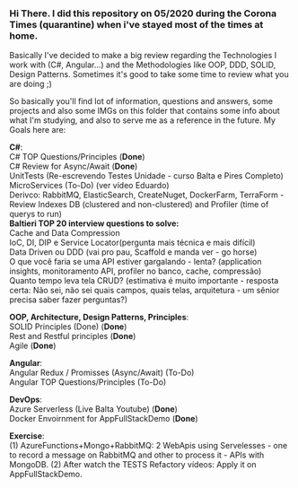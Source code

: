 ### Hi There. I did this repository on 05/2020 during the Corona Times (quarantine) when i've stayed most of the times at home.
Basically I've decided to make a big review regarding the Technologies I work with (C#, Angular...) and the Methodologies like
OOP, DDD, SOLID, Design Patterns. Sometimes it's good to take some time to review what you are doing ;)

So basically you'll find lot of information, questions and answers, some projects and also some IMGs on this folder that contains
some info about what I'm studying, and also to serve me as a reference in the future. My Goals here are:

**C#**: <br>
C# TOP Questions/Principles (**Done**)<br>
C# Review for Async/Await (**Done**)<br>
UnitTests (Re-escrevendo Testes Unidade - curso Balta e Pires Completo) <br>
MicroServices (To-Do) (ver vídeo Eduardo) <br>
Derivco: RabbitMQ, ElasticSearch, CreateNuget, DockerFarm, TerraForm - Review Indexes DB (clustered and non-clustered) and Profiler (time of querys to run)<br>
**Baltieri TOP 20 interview questions to solve:** <br>
Cache and Data Compression <br>
IoC, DI, DIP e Service Locator(pergunta mais técnica e mais difícil)<br>
Data Driven ou DDD (vai pro pau, Scaffold e manda ver - go horse)<br>
O que você faria se uma API estiver gargalando - lenta? (application insights, monitoramento API, profiler no banco, cache, compressão)<br>
Quanto tempo leva tela CRUD? (estimativa é muito importante - resposta certa: Não sei, não sei quais campos, quais telas, arquitetura - um sênior precisa saber fazer perguntas?)<br>

**OOP, Architecture, Design Patterns, Principles**: <br>
SOLID Principles (Done) (**Done**)<br>
Rest and Restful principles (**Done**)<br>
Agile (**Done**)<br>

**Angular**: <br>
Angular Redux / Promisses (Async/Await) (To-Do) <br>
Angular TOP Questions/Principles (To-Do) <br>

**DevOps**: <br>
Azure Serverless (Live Balta Youtube) (**Done**)<br>
Docker Envoirnment for AppFullStackDemo (**Done**)<br>

**Exercise**: <br>
(1) AzureFunctions+Mongo+RabbitMQ: 2 WebApis using Servelesses - one to record a message on RabbitMQ and other to process it - APIs with MongoDB.
(2) After watch the TESTS Refactory vídeos: Apply it on AppFullStackDemo.